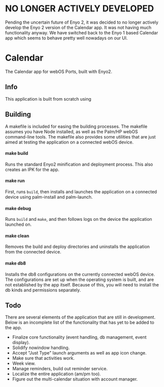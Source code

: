 NO LONGER ACTIVELY DEVELOPED
========

Pending the uncertain future of Enyo 2, it was decided to no longer actively develop the Enyo 2 version of the Calendar app. It was not having much functionality anyway. We have switched back to the Enyo 1 based Calendar app which seems to behave pretty well nowadays on our UI.

Calendar
========

The Calendar app for webOS Ports, built with Enyo2.

Info
----

This application is built from scratch using 

Building
--------

A makefile is included for easing the building processes. The makefile assumes you have Node installed, as well as the Palm/HP webOS command-line tools. The makefile also provides some utilities that are just aimed at testing the application on a connected webOS device.

#### make build

Runs the standard Enyo2 minification and deployment process. This also creates an IPK for the app.

#### make run

First, runs `build`, then installs and launches the application on a connected device using palm-install and palm-launch.

#### make debug

Runs `build` and `make`, and then follows logs on the device the application launched on.

#### make clean

Removes the build and deploy directories and uninstalls the application from the connected device. 

#### make db8

Installs the db8 configurations on the currently connected webOS device. The configurations are set up when the operating system is built, and are not established by the app itself. Because of this, you will need to install the db kinds and permissions separately. 

Todo
----

There are several elements of the application that are still in development. Below is an incomplete list of the functionality that has yet to be added to the app.

- Finalize core functionality (event handling, db management, event display).
- Solidify nowindow handling.
- Accept "Just Type" launch arguments as well as app icon change.
- Make sure that activities work.
- Week view.
- Manage reminders, build out reminder service.
- Localize the entire application (am/pm too).
- Figure out the multi-calendar situation with account manager.
